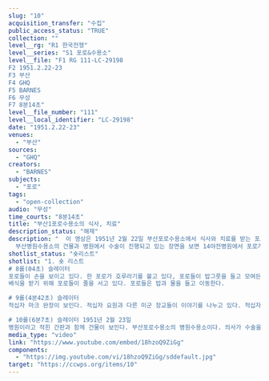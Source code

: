 ```yaml
---
slug: "10"
acquisition_transfer: "수집"
public_access_status: "TRUE"
collection: ""
level__rg: "R1 한국전쟁"
level__series: "S1 포로&수용소"
level__file: "F1 RG 111-LC-29198
F2 1951.2.22-23
F3 부산 
F4 GHQ
F5 BARNES
F6 무성 
F7 8분14초"
level__file_number: "111"
level__local_identifier: "LC-29198"
date: "1951.2.22-23"
venues: 
  - "부산"
sources: 
  - "GHQ"
creators: 
  - "BARNES"
subjects: 
  - "포로"
tags: 
  - "open-collection"
audio: "무성"
time_courts: "8분14초"
title: "부산1포로수용소의 식사, 치료"
description_status: "해제"
description: "  이 영상은 1951년 2월 22일 부산포로수용소에서 식사와 치료를 받는 포로들의 모습을 담고 있다. 제1부산포로수용소에서 포로들이 배식 받는 장면이 이어진다. 이 시기 포로들은 점차 거제도로 이송되고 있었다. 포로들은 배식을 받고 주변에서 식사를 하고 있었다.
  부산병원수용소의 건물과 병원에서 수술이 진행되고 있는 장면을 보면 14야전병원에서 포로가 수술을 받는데 동상 환자로 보인다. 의사, 보조의사, 간호사 등 여러 직원들이 환자를 치료하는 장면이 있다. 또한 부산포로수용소에 방문한 국제적십자사 요원이 포로들과 대화를 나누고 있다. 전쟁 초기 국재적십자 요원이 유엔군 관할 수용소에 방문해 관리 실태, 위생상태 등을 점검해 스위스 본부에 보고했다."
shotlist_status: "숏리스트"
shotlist: "1. 숏 리스트 
# 8롤(04초) 슬레이터 
포로들이 손을 보이고 있다. 한 포로가 호루라기를 불고 있다, 포로들이 밥그릇을 들고 모여든다. 뜨거운 물에 그릇을 소독하고 있다. 포로들은 그릇을 건져내고 있다. 또 다른 포로들이 모여든다. 포로들이 국과 밥을 배식 받고 있다.
배식을 받기 위해 포로들이 줄을 서고 있다. 포로들은 밥과 물을 들고 이동한다.

# 9롤(4분42초) 슬레이터
적십자 마크 완장이 보인다. 적십자 요원과 다른 미군 장교들이 이야기를 나누고 있다. 적십자 요원이 다른 포로들과 이야기를 나누고 있다. 수술실 앞에서 요원이 포로들에게 담배를 건네고 있다. 

# 10롤(6분7초) 슬레이터 1951년 2월 23일
병원이라고 적힌 간판과 함께 건물이 보인다. 부산포로수용소의 병원수용소이다. 의사가 수술을 준비하고 있다. 수술 중인 장면이다. 간호사가 산소 호흡기를 잡고 있다. 의사들이 포로의 수술을 진행하고 있다. 포로의 발을 치료하고 있는데 동상을 걸린 듯하다. 다른 의사들은 수술을 준비하고 있다."
media_type: "video"
link: "https://www.youtube.com/embed/18hzoQ9ZiGg"
components: 
  - "https://img.youtube.com/vi/18hzoQ9ZiGg/sddefault.jpg"
target: "https://ccwps.org/items/10"
---
```

